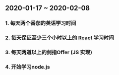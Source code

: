## 2020-01-17 ~ 2020-02-08

### 1. 每天两个番茄的英语学习时间

### 2. 每天保证至少三个小时以上的 React 学习时间

### 3. 每天两道以上的剑指Offer (JS 实现)

### 4. 开始学习node.js

